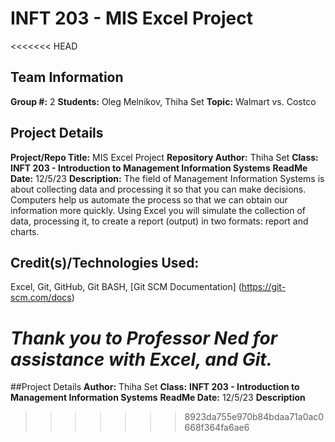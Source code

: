 # INFT 203 - MIS Excel Project

<<<<<<< HEAD
## Team Information
**Group #:** 2
**Students:** Oleg Melnikov, Thiha Set
**Topic:** Walmart vs. Costco

## Project Details
**Project/Repo Title:** MIS Excel Project
**Repository Author:** Thiha Set
**Class:** __INFT 203 - Introduction to Management Information Systems__
**ReadMe Date:** 12/5/23
**Description:** The field of Management Information Systems is about collecting data and processing it so that you can make decisions. Computers help us automate the process so that we can obtain our information more quickly. Using Excel you will simulate the collection of data, processing it, to create a report (output) in two formats: report and charts.

## Credit\(s\)/Technologies Used:
Excel, Git, GitHub, Git BASH, [Git SCM Documentation] (https://git-scm.com/docs)

*Thank you to Professor Ned for assistance with Excel, and Git.*
=======
##Project Details
**Author:** Thiha Set
**Class:** __INFT 203 - Introduction to Management Information Systems__
**ReadMe Date:** 12/5/23
**Description**
>>>>>>> 8923da755e970b84bdaa71a0ac0668f364fa6ae6
